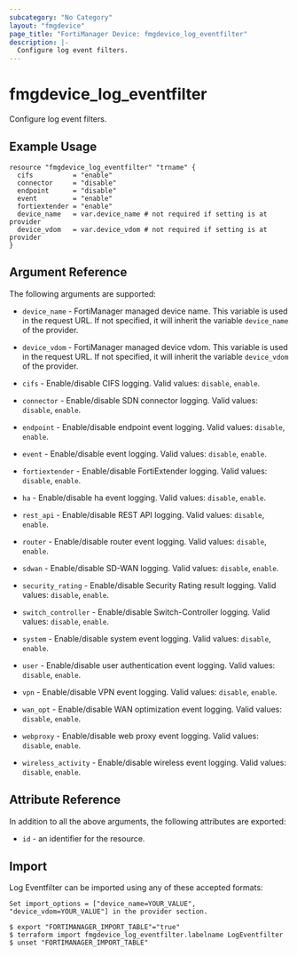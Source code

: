 ```yaml
---
subcategory: "No Category"
layout: "fmgdevice"
page_title: "FortiManager Device: fmgdevice_log_eventfilter"
description: |-
  Configure log event filters.
---
```


# fmgdevice_log_eventfilter
Configure log event filters.

## Example Usage

```hcl
resource "fmgdevice_log_eventfilter" "trname" {
  cifs          = "enable"
  connector     = "disable"
  endpoint      = "disable"
  event         = "enable"
  fortiextender = "enable"
  device_name   = var.device_name # not required if setting is at provider
  device_vdom   = var.device_vdom # not required if setting is at provider
}
```

## Argument Reference


The following arguments are supported:

* `device_name` - FortiManager managed device name. This variable is used in the request URL. If not specified, it will inherit the variable `device_name` of the provider.
* `device_vdom` - FortiManager managed device vdom. This variable is used in the request URL. If not specified, it will inherit the variable `device_vdom` of the provider.

* `cifs` - Enable/disable CIFS logging. Valid values: `disable`, `enable`.

* `connector` - Enable/disable SDN connector logging. Valid values: `disable`, `enable`.

* `endpoint` - Enable/disable endpoint event logging. Valid values: `disable`, `enable`.

* `event` - Enable/disable event logging. Valid values: `disable`, `enable`.

* `fortiextender` - Enable/disable FortiExtender logging. Valid values: `disable`, `enable`.

* `ha` - Enable/disable ha event logging. Valid values: `disable`, `enable`.

* `rest_api` - Enable/disable REST API logging. Valid values: `disable`, `enable`.

* `router` - Enable/disable router event logging. Valid values: `disable`, `enable`.

* `sdwan` - Enable/disable SD-WAN logging. Valid values: `disable`, `enable`.

* `security_rating` - Enable/disable Security Rating result logging. Valid values: `disable`, `enable`.

* `switch_controller` - Enable/disable Switch-Controller logging. Valid values: `disable`, `enable`.

* `system` - Enable/disable system event logging. Valid values: `disable`, `enable`.

* `user` - Enable/disable user authentication event logging. Valid values: `disable`, `enable`.

* `vpn` - Enable/disable VPN event logging. Valid values: `disable`, `enable`.

* `wan_opt` - Enable/disable WAN optimization event logging. Valid values: `disable`, `enable`.

* `webproxy` - Enable/disable web proxy event logging. Valid values: `disable`, `enable`.

* `wireless_activity` - Enable/disable wireless event logging. Valid values: `disable`, `enable`.



## Attribute Reference

In addition to all the above arguments, the following attributes are exported:
* `id` - an identifier for the resource.

## Import

Log Eventfilter can be imported using any of these accepted formats:
```
Set import_options = ["device_name=YOUR_VALUE", "device_vdom=YOUR_VALUE"] in the provider section.

$ export "FORTIMANAGER_IMPORT_TABLE"="true"
$ terraform import fmgdevice_log_eventfilter.labelname LogEventfilter
$ unset "FORTIMANAGER_IMPORT_TABLE"
```

